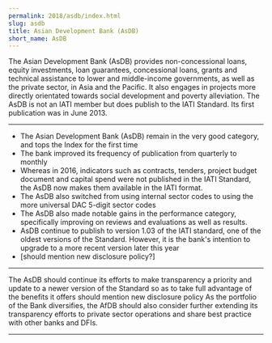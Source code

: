 ```yaml
---
permalink: 2018/asdb/index.html
slug: asdb
title: Asian Development Bank (AsDB)
short_name: AsDB
---
```


The Asian Development Bank (AsDB) provides non-concessional loans, equity investments, loan guarantees, concessional loans, grants and technical assistance to lower and middle-income governments, as well as the private sector, in Asia and the Pacific. It also engages in projects more directly orientated towards social development and poverty alleviation. The AsDB is not an IATI member but does publish to the IATI Standard. Its first publication was in June 2013. 

---

- The Asian Development Bank (AsDB) remain in the very good category, and tops the Index for the first time
- The bank improved its frequency of publication from quarterly to monthly
- Whereas in 2016, indicators such as contracts, tenders, project budget document and capital spend were not published in the IATI Standard, the AsDB now makes them available in the IATI format.
- The AsDB also switched from using internal sector codes to using the more universal DAC 5-digit sector codes
- The AsDB also made notable gains in the performance category, specifically improving on reviews and evaluations as well as results.
- AsDB continue to publish to version 1.03 of the IATI standard, one of the oldest versions of the Standard. However, it is the bank's intention to upgrade to a more recent version later this year
- [should mention new disclosure policy?]

---

The AsDB should continue its efforts to make transparency a priority and update to a newer version of the Standard so as to take full advantage of the benefits it offers
should mention new disclosure policy 
As the portfolio of the Bank diversifies, the AfDB should also consider further extending its transparency efforts to private sector operations and share best practice with other banks and DFIs. 

---
